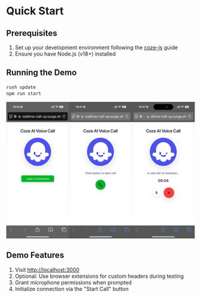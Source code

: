 # Quick Start

## Prerequisites
1. Set up your development environment following the [coze-js](../../README.md#development-guide) guide
2. Ensure you have Node.js (v18+) installed

## Running the Demo

```bash
rush update
npm run start
```

![realtime-call-up](./assets/realtime-call-up.jpg)

## Demo Features
1. Visit [http://localhost:3000](http://localhost:3000)
2. Optional: Use browser extensions for custom headers during testing
3. Grant microphone permissions when prompted
4. Initialize connection via the "Start Call" button
